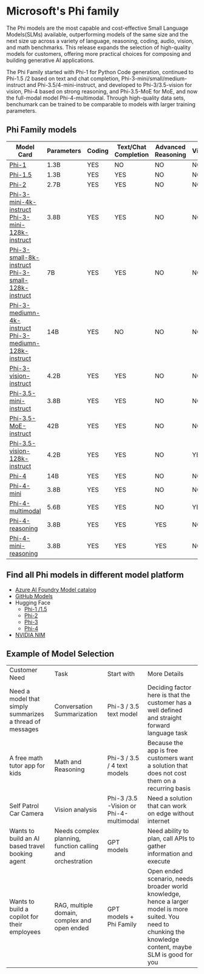 # Microsoft's Phi family

The Phi models are the most capable and cost-effective Small Language Models(SLMs) available, outperforming models of the same size and the next size up across a variety of language, reasoning, coding, audio, vision, and  math benchmarks. This release expands the selection of high-quality models for customers, offering more practical choices for composing and building generative AI applications.

The Phi Family started with Phi-1 for Python Code generation, continued to Phi-1.5 /2  based on text and chat completion, Phi-3-mini/small/medium-instruct and Phi-3.5/4-mini-instruct, and developed to Phi-3/3.5-vision for vision, Phi-4 based on strong reasoning, and Phi-3.5-MoE for MoE, and now the full-modal model Phi-4-multimodal. Through high-quality data sets, benchumark can be trained to be comparable to models with larger training parameters.



## Phi Family models 


<div style="font-size:8px">

| Model Card |Parameters|Coding|Text/Chat Completion|Advanced Reasoning| Vision | Audio | MoE
| - | -  | - | - |- |- |- |- |
|[Phi-1](https://huggingface.co/microsoft/phi-1)|1.3B| YES| NO | NO |NO |NO |NO |
|[Phi-1.5](https://huggingface.co/microsoft/phi-1_5)|1.3B| YES|YES| NO |NO |NO |NO |
|[Phi-2](https://huggingface.co/microsoft/phi-1_5)|2.7B| YES|YES| NO |NO |NO |NO |
|[Phi-3-mini-4k-instruct](https://huggingface.co/microsoft/Phi-3-mini-4k-instruct)<br/>[Phi-3-mini-128k-instruct](https://huggingface.co/microsoft/Phi-3-mini-128k-instruct)|3.8B| YES|YES| NO |NO |NO |NO |
|[Phi-3-small-8k-instruct](https://huggingface.co/microsoft/Phi-3-small-8k-instruct)<br/>[Phi-3-small-128k-instruct](https://huggingface.co/microsoft/Phi-3-small-128k-instruct)<br/>|7B| YES|YES| NO |NO |NO |NO |
|[Phi-3-mediumn-4k-instruct](https://huggingface.co/microsoft/Phi-3-medium-4k-instruct)<br>[Phi-3-mediumn-128k-instruct](https://huggingface.co/microsoft/Phi-3-medium-128k-instruct)|14B|YES|NO| NO |NO |NO |NO |
|[Phi-3-vision-instruct](https://huggingface.co/microsoft/Phi-3-vision-128k-instruct)|4.2B|YES|YES|NO |NO |NO |NO |
|[Phi-3.5-mini-instruct](https://huggingface.co/microsoft/Phi-3.5-mini-instruct)|3.8B|YES|YES| NO |NO |NO |NO |
|[Phi-3.5-MoE-instruct](https://huggingface.co/microsoft/Phi-3.5-MoE-instruct)|42B|YES|YES| NO |NO |NO |YES |
|[Phi-3.5-vision-128k-instruct](https://huggingface.co/microsoft/Phi-3.5-vision-instruct)|4.2B|YES|YES| NO |YES |NO |NO |
|[Phi-4](https://huggingface.co/microsoft/phi-4)|14B|YES|YES| NO |NO |NO |NO |
|[Phi-4-mini](https://huggingface.co/microsoft/Phi-4-mini-instruct)|3.8B|YES|YES| NO |NO |NO |NO |
|[Phi-4-multimodal](https://huggingface.co/microsoft/Phi-4-multimodal-instruct)|5.6B|YES|YES| NO |YES |YES |NO |
|[Phi-4-reasoning](https://huggingface.co/microsoft/Phi-4-reasoning)|3.8B|YES|YES| YES |NO |NO |NO |
|[Phi-4-mini-reasoning](https://huggingface.co/microsoft/Phi-4-mini-reasoning)|3.8B|YES|YES| YES |NO |NO |NO |


</div>

## **Find all Phi models in different model platform** 

- [Azure AI Foundry Model catalog](https://ai.azure.com/explore/models?selectedCollection=phi)
- [GitHub Models](https://github.com/marketplace?query=Phi&type=models)
- Hugging Face
  - [Phi-1 /1.5](https://huggingface.co/collections/microsoft/phi-1-6626e29134744e94e222d572)
  - [Phi-2](https://huggingface.co/microsoft/phi-2)
  - [Phi-3](https://huggingface.co/collections/microsoft/phi-3-6626e15e9585a200d2d761e3)
  - [Phi-4](https://huggingface.co/collections/microsoft/phi-4-677e9380e514feb5577a40e4) 
- [NVIDIA NIM](https://build.nvidia.com/search?q=Phi)
 

## Example of Model Selection

| | | | |
|-|-|-|-|
|Customer Need|Task|Start with|More Details|
|Need a model that simply summarizes a thread of messages|Conversation Summarization|Phi-3 / 3.5 text model|Deciding factor here is that the customer has a well defined and straight forward language task|
|A free math tutor app for kids|Math and Reasoning|Phi-3 / 3.5 / 4 text models|Because the app is free customers want a solution that does not cost them on a recurring basis |
|Self Patrol Car Camera|Vision analysis|Phi-3 /3.5 -Vision or Phi-4-multimodal|Need a solution that can work on edge without internet|
|Wants to build an AI based travel booking agent|Needs complex planning, function calling and orchestration|GPT models|Need ability to plan, call APIs to gather information and execute |
|Wants to build a copilot for their employees|RAG, multiple domain, complex and open ended|GPT models + Phi Family |Open ended scenario, needs broader world knowledge, hence a larger model is more suited. You need to chunking the knowledge content, maybe SLM is good for you |
